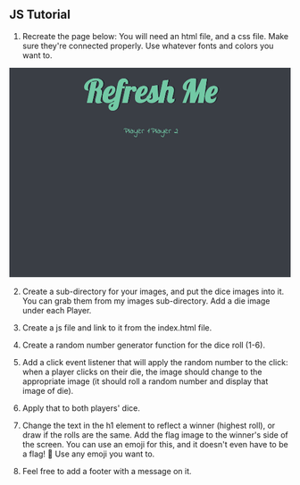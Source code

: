 ## JS Tutorial

1. Recreate the page below:  You will need an html file, and a css file. Make sure they're connected properly. 
Use whatever fonts and colors you want to.

![starting_page](/images/starting_page.png)

2. Create a sub-directory for your images, and put the dice images into it. You can grab them from my images sub-directory.
Add a die image under each Player. 

3. Create a js file and link to it from the index.html file.

4. Create a random number generator function for the dice roll (1-6).

5. Add a click event listener that will apply the random number to the click:  when a player clicks 
on their die, the image should change to the appropriate image (it should roll a random number and display that image of die).

6. Apply that to both players' dice.

7. Change the text in the h1 element to reflect a winner (highest roll), or draw if the rolls are the same. Add the flag 
image to the winner's side of the screen. You can use an emoji for this, and it doesn't even have to be a flag! 🚩  Use any emoji you want to.

8. Feel free to add a footer with a message on it.
